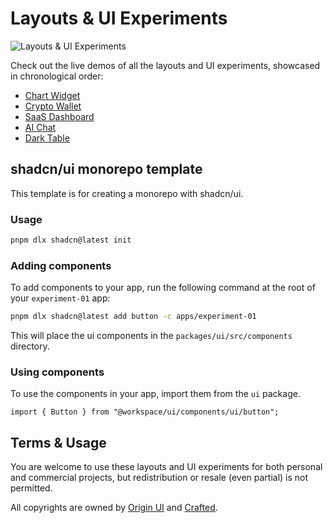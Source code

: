 # Layouts & UI Experiments

![Layouts & UI Experiments](https://github.com/user-attachments/assets/81590804-81d5-47e0-a43b-701abab66a75)

Check out the live demos of all the layouts and UI experiments, showcased in chronological order:

- [Chart Widget](https://ui-experiment-05.vercel.app/)
- [Crypto Wallet](https://ui-experiment-04.vercel.app/)
- [SaaS Dashboard](https://crafted.is/exp1)
- [AI Chat](https://crafted.is/exp2)
- [Dark Table](https://crafted.is/exp3)

## shadcn/ui monorepo template

This template is for creating a monorepo with shadcn/ui.

### Usage

```bash
pnpm dlx shadcn@latest init
```

### Adding components

To add components to your app, run the following command at the root of your `experiment-01` app:

```bash
pnpm dlx shadcn@latest add button -c apps/experiment-01
```

This will place the ui components in the `packages/ui/src/components` directory.

### Using components

To use the components in your app, import them from the `ui` package.

```tsx
import { Button } from "@workspace/ui/components/ui/button";
```

## Terms & Usage

You are welcome to use these layouts and UI experiments for both personal and commercial projects, but redistribution or resale (even partial) is not permitted.

All copyrights are owned by [Origin UI](https://originui.com) and [Crafted](https://crafted.is).
